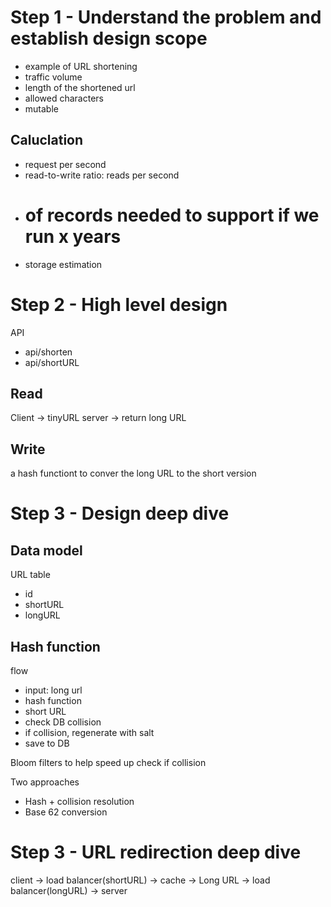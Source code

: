 # Step 1 - Understand the problem and establish design scope
- example of URL shortening
- traffic volume
- length of the shortened url
- allowed characters
- mutable

## Caluclation
- request per second
- read-to-write ratio: reads per second
- # of records needed to support if we run x years
- storage estimation




# Step 2 - High level design

API
- api/shorten
- api/shortURL

## Read
Client -> tinyURL server -> return long URL


## Write

a hash functiont to conver the long URL to the short version


# Step 3 - Design deep dive

## Data model
URL table
- id
- shortURL
- longURL

## Hash function
flow
- input: long url
- hash function
- short URL
- check DB collision
- if collision, regenerate with salt
- save to DB

Bloom filters to help speed up check if collision

Two approaches
- Hash + collision resolution
- Base 62 conversion


# Step 3 - URL redirection deep dive

client -> load balancer(shortURL) -> cache -> Long URL -> load balancer(longURL) -> server




